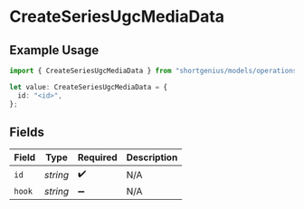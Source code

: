 # CreateSeriesUgcMediaData

## Example Usage

```typescript
import { CreateSeriesUgcMediaData } from "shortgenius/models/operations";

let value: CreateSeriesUgcMediaData = {
  id: "<id>",
};
```

## Fields

| Field              | Type               | Required           | Description        |
| ------------------ | ------------------ | ------------------ | ------------------ |
| `id`               | *string*           | :heavy_check_mark: | N/A                |
| `hook`             | *string*           | :heavy_minus_sign: | N/A                |